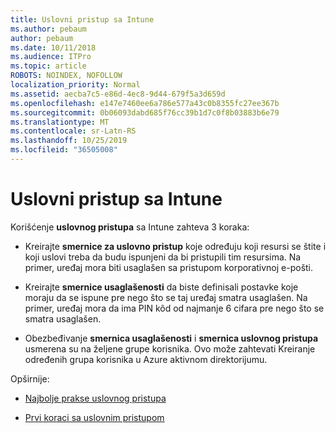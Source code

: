 ```yaml
---
title: Uslovni pristup sa Intune
ms.author: pebaum
author: pebaum
ms.date: 10/11/2018
ms.audience: ITPro
ms.topic: article
ROBOTS: NOINDEX, NOFOLLOW
localization_priority: Normal
ms.assetid: aecba7c5-e86d-4ec8-9d44-679f5a3d659d
ms.openlocfilehash: e147e7460ee6a786e577a43c0b8355fc27ee367b
ms.sourcegitcommit: 0b06093dabd685f76cc39b1d7c0f8b03883b6e79
ms.translationtype: MT
ms.contentlocale: sr-Latn-RS
ms.lasthandoff: 10/25/2019
ms.locfileid: "36505008"
---
```

# <a name="conditional-access-with-intune"></a>Uslovni pristup sa Intune

Korišćenje **uslovnog pristupa** sa Intune zahteva 3 koraka: 
  
- Kreirajte **smernice za uslovno pristup** koje određuju koji resursi se štite i koji uslovi treba da budu ispunjeni da bi pristupili tim resursima. Na primer, uređaj mora biti usaglašen sa pristupom korporativnoj e-pošti. 
    
- Kreirajte **smernice usaglašenosti** da biste definisali postavke koje moraju da se ispune pre nego što se taj uređaj smatra usaglašen. Na primer, uređaj mora da ima PIN kôd od najmanje 6 cifara pre nego što se smatra usaglašen. 
    
- Obezbeđivanje **smernica usaglašenosti** i **smernica uslovnog pristupa** usmerena su na željene grupe korisnika. Ovo može zahtevati Kreiranje određenih grupa korisnika u Azure aktivnom direktorijumu. 
    
Opširnije:
  
- [Najbolje prakse uslovnog pristupa](https://docs.microsoft.com/azure/active-directory/conditional-access/best-practices)
    
- [Prvi koraci sa uslovnim pristupom](https://docs.microsoft.com/azure/active-directory/active-directory-conditional-access-azure-portal-get-started)
    

